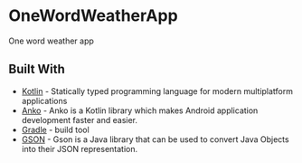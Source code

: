 # OneWordWeatherApp
One word weather app
## Built With

* [Kotlin](https://kotlinlang.org) - Statically typed programming language
for modern multiplatform applications
* [Anko](https://github.com/Kotlin/anko) - Anko is a Kotlin library which makes Android application development faster and easier.
* [Gradle](https://gradle.org) - build tool
* [GSON](https://github.com/google/gson) - Gson is a Java library that can be used to convert Java Objects into their JSON representation.
